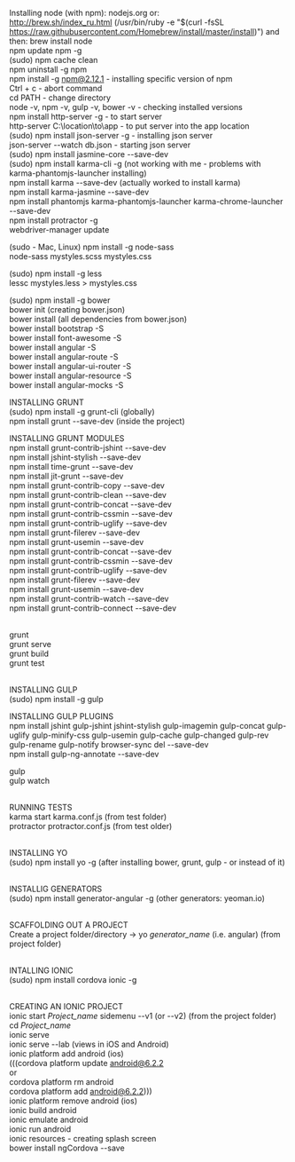 Installing node (with npm): nodejs.org or: <br>
http://brew.sh/index_ru.html (/usr/bin/ruby -e "$(curl -fsSL https://raw.githubusercontent.com/Homebrew/install/master/install)") and then: brew install node<br>
npm update npm -g<br>
(sudo) npm cache clean<br>
npm uninstall -g npm<br>
npm install -g npm@2.12.1 - installing specific version of npm<br>
Ctrl + с - abort command<br>
cd PATH - change directory<br>
node -v, npm -v, gulp -v, bower -v - checking installed versions<br>
npm install http-server -g - to start server<br>
http-server C:\location\to\app - to put server into the app location<br>
(sudo) npm install json-server -g - installing json server<br>
json-server --watch db.json - starting json server<br>
(sudo) npm install jasmine-core --save-dev<br>
(sudo) npm install karma-cli -g (not working with me - problems with karma-phantomjs-launcher installing)<br>
npm install karma --save-dev (actually worked to install karma)<br>
npm install karma-jasmine --save-dev<br>
npm install phantomjs karma-phantomjs-launcher karma-chrome-launcher --save-dev<br>
npm install protractor -g<br>
webdriver-manager update<br>


(sudo - Mac, Linux) npm install -g node-sass<br>
node-sass mystyles.scss mystyles.css

(sudo) npm install -g less<br>
lessc mystyles.less > mystyles.css

(sudo) npm install -g bower<br>
bower init (creating bower.json)<br>
bower install (all dependencies from bower.json)<br>
bower install bootstrap -S<br>
bower install font-awesome -S<br>
bower install angular -S<br>
bower install angular-route -S<br>
bower install angular-ui-router -S<br>
bower install angular-resource -S<br>
bower install angular-mocks -S<br>

INSTALLING GRUNT<br>
(sudo) npm install -g grunt-cli       (globally)<br>
npm install grunt --save-dev   (inside the project)<br>

INSTALLING GRUNT MODULES<br>
npm install grunt-contrib-jshint --save-dev<br>
npm install jshint-stylish --save-dev<br>
npm install time-grunt --save-dev<br>
npm install jit-grunt --save-dev<br>
npm install grunt-contrib-copy --save-dev<br>
npm install grunt-contrib-clean --save-dev<br>
npm install grunt-contrib-concat --save-dev<br>
npm install grunt-contrib-cssmin --save-dev<br>
npm install grunt-contrib-uglify --save-dev<br>
npm install grunt-filerev --save-dev<br>
npm install grunt-usemin --save-dev<br>
npm install grunt-contrib-concat --save-dev<br>
npm install grunt-contrib-cssmin --save-dev<br>
npm install grunt-contrib-uglify --save-dev<br>
npm install grunt-filerev --save-dev<br>
npm install grunt-usemin --save-dev<br>
npm install grunt-contrib-watch --save-dev<br>
npm install grunt-contrib-connect --save-dev<br><br>

grunt<br>
grunt serve<br>
grunt build<br>
grunt test<br><br>

INSTALLING GULP<br>
(sudo) npm install -g gulp<br>

INSTALLING GULP PLUGINS<br>
npm install jshint gulp-jshint jshint-stylish gulp-imagemin gulp-concat gulp-uglify gulp-minify-css gulp-usemin gulp-cache gulp-changed gulp-rev gulp-rename gulp-notify  browser-sync del --save-dev<br>
npm install gulp-ng-annotate --save-dev<br>

gulp<br>
gulp watch<br><br>

RUNNING TESTS<br>
karma start karma.conf.js (from test folder)<br>
protractor protractor.conf.js (from test older)<br><br>

INSTALLING YO<br>
(sudo) npm install yo -g (after installing bower, grunt, gulp - or instead of it)<br><br>

INSTALLIG GENERATORS<br>
(sudo) npm install generator-angular -g (other generators: yeoman.io)<br><br>

SCAFFOLDING OUT A PROJECT<br>
Create a project folder/directory -> yo *generator_name* (i.e. angular) (from project folder)<br><br>

INTALLING IONIC<br>
(sudo) npm install cordova ionic -g<br><br>

CREATING AN IONIC PROJECT<br>
ionic start *Project_name* sidemenu --v1 (or --v2) (from the project folder)<br>
cd *Project_name*<br>
ionic serve<br>
ionic serve --lab (views in iOS and Android)<br>
ionic platform add android (ios)<br>
(((cordova platform update android@6.2.2<br>
or<br>
cordova platform rm android<br>
cordova platform add android@6.2.2)))<br>
ionic platform remove android (ios)<br>
ionic build android<br>
ionic emulate android<br>
ionic run android<br>
ionic resources - creating splash screen<br>
bower install ngCordova --save
